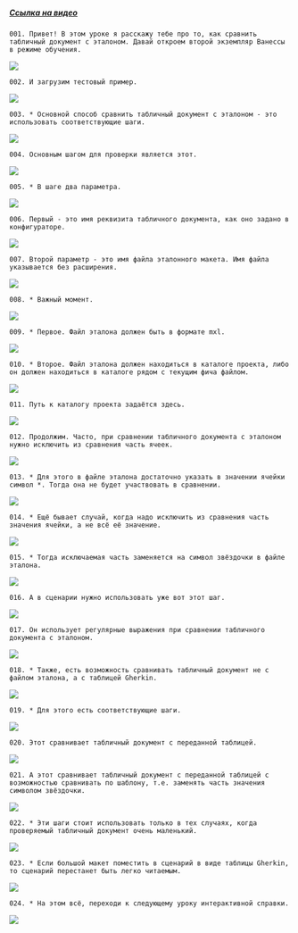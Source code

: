 ﻿##### [Ссылка на видео](https://youtu.be/OrAXq7BrTxk)

	001. Привет! В этом уроке я расскажу тебе про то, как сравнить табличный документ с эталоном. Давай откроем второй экземпляр Ванессы в режиме обучения.

![](https://vanessa-files.do.bit-erp.ru/Doc/1.2.040.1/MD/Глава08/images/000_ПроверитьРавенствоТабличногоДокументаЭталону.png)

	002. И загрузим тестовый пример.

![](https://vanessa-files.do.bit-erp.ru/Doc/1.2.040.1/MD/Глава08/images/004_ПроверитьРавенствоТабличногоДокументаЭталону.png)

	003. * Основной способ сравнить табличный документ с эталоном - это использовать соответствующие шаги.

![](https://vanessa-files.do.bit-erp.ru/Doc/1.2.040.1/MD/Глава08/images/005_ПроверитьРавенствоТабличногоДокументаЭталону.png)

	004. Основным шагом для проверки является этот.

![](https://vanessa-files.do.bit-erp.ru/Doc/1.2.040.1/MD/Глава08/images/008_ПроверитьРавенствоТабличногоДокументаЭталону.png)

	005. * В шаге два параметра.

![](https://vanessa-files.do.bit-erp.ru/Doc/1.2.040.1/MD/Глава08/images/011_ПроверитьРавенствоТабличногоДокументаЭталону.png)

	006. Первый - это имя реквизита табличного документа, как оно задано в конфигураторе.

![](https://vanessa-files.do.bit-erp.ru/Doc/1.2.040.1/MD/Глава08/images/014_ПроверитьРавенствоТабличногоДокументаЭталону.png)

	007. Второй параметр - это имя файла эталонного макета. Имя файла указывается без расширения.

![](https://vanessa-files.do.bit-erp.ru/Doc/1.2.040.1/MD/Глава08/images/019_ПроверитьРавенствоТабличногоДокументаЭталону.png)

	008. * Важный момент.

![](https://vanessa-files.do.bit-erp.ru/Doc/1.2.040.1/MD/Глава08/images/022_ПроверитьРавенствоТабличногоДокументаЭталону.png)

	009. * Первое. Файл эталона должен быть в формате mxl.

![](https://vanessa-files.do.bit-erp.ru/Doc/1.2.040.1/MD/Глава08/images/023_ПроверитьРавенствоТабличногоДокументаЭталону.png)

	010. * Второе. Файл эталона должен находиться в каталоге проекта, либо он должен находиться в каталоге рядом с текущим фича файлом.

![](https://vanessa-files.do.bit-erp.ru/Doc/1.2.040.1/MD/Глава08/images/024_ПроверитьРавенствоТабличногоДокументаЭталону.png)

	011. Путь к каталогу проекта задаётся здесь.

![](https://vanessa-files.do.bit-erp.ru/Doc/1.2.040.1/MD/Глава08/images/033_ПроверитьРавенствоТабличногоДокументаЭталону.png)

	012. Продолжим. Часто, при сравнении табличного документа с эталоном нужно исключить из сравнения часть ячеек.

![](https://vanessa-files.do.bit-erp.ru/Doc/1.2.040.1/MD/Глава08/images/037_ПроверитьРавенствоТабличногоДокументаЭталону.png)

	013. * Для этого в файле эталона достаточно указать в значении ячейки символ *. Тогда она не будет участвовать в сравнении.

![](https://vanessa-files.do.bit-erp.ru/Doc/1.2.040.1/MD/Глава08/images/038_ПроверитьРавенствоТабличногоДокументаЭталону.png)

	014. * Ещё бывает случай, когда надо исключить из сравнения часть значения ячейки, а не всё её значение.

![](https://vanessa-files.do.bit-erp.ru/Doc/1.2.040.1/MD/Глава08/images/039_ПроверитьРавенствоТабличногоДокументаЭталону.png)

	015. * Тогда исключаемая часть заменяется на символ звёздочки в файле эталона.

![](https://vanessa-files.do.bit-erp.ru/Doc/1.2.040.1/MD/Глава08/images/040_ПроверитьРавенствоТабличногоДокументаЭталону.png)

	016. А в сценарии нужно использовать уже вот этот шаг.

![](https://vanessa-files.do.bit-erp.ru/Doc/1.2.040.1/MD/Глава08/images/043_ПроверитьРавенствоТабличногоДокументаЭталону.png)

	017. Он использует регулярные выражения при сравнении табличного документа с эталоном.

![](https://vanessa-files.do.bit-erp.ru/Doc/1.2.040.1/MD/Глава08/images/048_ПроверитьРавенствоТабличногоДокументаЭталону.png)

	018. * Также, есть возможность сравнивать табличный документ не с файлом эталона, а с таблицей Gherkin.

![](https://vanessa-files.do.bit-erp.ru/Doc/1.2.040.1/MD/Глава08/images/051_ПроверитьРавенствоТабличногоДокументаЭталону.png)

	019. * Для этого есть соответствующие шаги.

![](https://vanessa-files.do.bit-erp.ru/Doc/1.2.040.1/MD/Глава08/images/052_ПроверитьРавенствоТабличногоДокументаЭталону.png)

	020. Этот сравнивает табличный документ с переданной таблицей.

![](https://vanessa-files.do.bit-erp.ru/Doc/1.2.040.1/MD/Глава08/images/055_ПроверитьРавенствоТабличногоДокументаЭталону.png)

	021. А этот сравнивает табличный документ с переданной таблицей с возможностью сравнивать по шаблону, т.е. заменять часть значения символом звёздочки.

![](https://vanessa-files.do.bit-erp.ru/Doc/1.2.040.1/MD/Глава08/images/060_ПроверитьРавенствоТабличногоДокументаЭталону.png)

	022. * Эти шаги стоит использовать только в тех случаях, когда проверяемый табличный документ очень маленький.

![](https://vanessa-files.do.bit-erp.ru/Doc/1.2.040.1/MD/Глава08/images/063_ПроверитьРавенствоТабличногоДокументаЭталону.png)

	023. * Если большой макет поместить в сценарий в виде таблицы Gherkin, то сценарий перестанет быть легко читаемым.

![](https://vanessa-files.do.bit-erp.ru/Doc/1.2.040.1/MD/Глава08/images/064_ПроверитьРавенствоТабличногоДокументаЭталону.png)

	024. * На этом всё, переходи к следующему уроку интерактивной справки.

![](https://vanessa-files.do.bit-erp.ru/Doc/1.2.040.1/MD/Глава08/images/065_ПроверитьРавенствоТабличногоДокументаЭталону.png)
